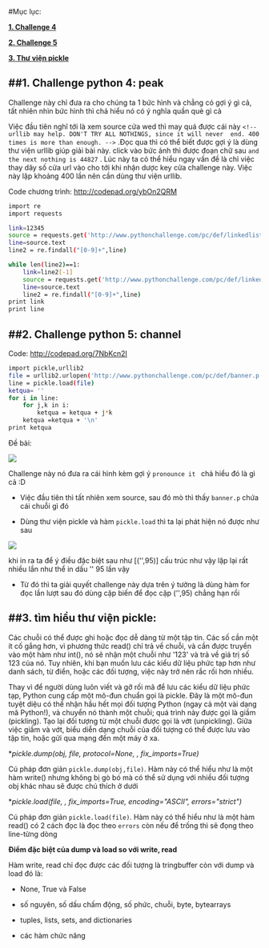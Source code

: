 #Mục lục:

[**1. Challenge 4**](#phan1)

[**2. Challenge 5**](#phan2)

[**3. Thư viện pickle**](#phan3)

<a name="phan1"></a>
##1. Challenge python 4: peak
-----------------------------

Challenge này chỉ đưa ra cho chúng ta 1 bức hình và chẳng có gợi ý gì cả, tất nhiên nhìn bức hình thì chả hiểu nó có ý nghĩa quần què gì cả

Việc đầu tiên nghĩ tới là xem source cửa wed thì may quá được cái này `<!-- urllib may help. DON'T TRY ALL NOTHINGS, since it will never 
end. 400 times is more than enough. -->` .Đọc qua thì có thể biết được gợi ý là dùng thư viện urllib giúp giải bài này. click vào bức ảnh thì được đoạn chữ sau `and the next nothing is 44827` . Lúc này ta có thể hiểu ngay vấn đề là chỉ việc thay dãy số cửa url vào cho tới khi nhận dược key cửa challenge này. Việc này lặp khoảng 400 lần nên cần dùng thư viện urllib.

Code chương trình: http://codepad.org/ybOn2QRM

```sh
import re
import requests

link=12345
source = requests.get('http://www.pythonchallenge.com/pc/def/linkedlist.php?nothing='+str(link))
line=source.text
line2 = re.findall("[0-9]+",line)

while len(line2)==1:
	link=line2[-1]
	source = requests.get('http://www.pythonchallenge.com/pc/def/linkedlist.php?nothing='+str(link))
	line=source.text
	line2 = re.findall("[0-9]+",line)
print link
print line
```

<a name="phan2"></a>
##2. Challenge python 5: channel
--------------------------------

Code: http://codepad.org/7NbKcn2I

```sh
import pickle,urllib2
file = urllib2.urlopen('http://www.pythonchallenge.com/pc/def/banner.p')
line = pickle.load(file)
ketqua= ''
for i in line:
	for j,k in i:
		ketqua = ketqua + j*k
	ketqua =ketqua + '\n'
print ketqua
```

Đề bài:

<img src="http://i.imgur.com/khzn62v.jpg">

Challenge này nó đưa ra cái hình kèm gợi ý `pronounce it ` chả hiểu đó là gì cả :D

- Việc đầu tiên thì tất nhiên xem source, sau đó mò thì thấy `banner.p` chứa cái chuỗi gì đó

- Dùng thư viện pickle và hàm `pickle.load` thì ta lại phát hiện nó được như sau

<img src="http://i.imgur.com/DWlaIcE.jpg">

khi in ra ta để ý điều đặc biệt sau như [('',95)] cấu trúc như vậy lặp lại rất nhiều lần như thể in dấu '' 95 lần vậy

- Từ đó thì ta giải quyết challenge này dựa trên ý tưởng là dùng hàm for đọc lần lượt sau đó dùng cặp biến để đọc cặp ('',95) chẳng hạn rồi

<a name="phan3"></a>
##3. tìm hiểu thư viện pickle:
------------------------------

Các chuỗi có thể được ghi hoặc đọc dễ dàng từ một tập tin. Các số cần một ít cố gắng hơn, vì phương thức read() chỉ trả về chuỗi, và cần được truyền vào một hàm như int(), nó sẽ nhận một chuỗi như '123' và trả về giá trị số 123 của nó. Tuy nhiên, khi bạn muốn lưu các kiểu dữ liệu phức tạp hơn như danh sách, từ điển, hoặc các đối tượng, việc này trở nên rắc rối hơn nhiều.

Thay vì để người dùng luôn viết và gỡ rối mã để lưu các kiểu dữ liệu phức tạp, Python cung cấp một mô-đun chuẩn gọi là pickle. Đây là một mô-đun tuyệt diệu có thể nhận hầu hết mọi đối tượng Python (ngay cả một vài dạng mã Python!), và chuyển nó thành một chuỗi; quá trình này được gọi là giầm (pickling). Tạo lại đối tượng từ một chuỗi được gọi là vớt (unpickling). Giữa việc giầm và vớt, biểu diễn dạng chuỗi của đối tượng có thể được lưu vào tập tin, hoặc gửi qua mạng đến một máy ở xa.

**pickle.dump(obj, file, protocol=None, *, fix_imports=True)**

Cú pháp đơn giản `pickle.dump(obj,file)`. Hàm này có thể hiểu như là một hàm write() nhưng không bị gò bó mà có thể sử dụng với nhiều đối tượng obj khác nhau sẽ được chú thích ở dưới

**pickle.load(file, *, fix_imports=True, encoding="ASCII", errors="strict")**

Cú pháp đơn giản `pickle.load(file)`. Hàm này có thể hiểu như là một hàm read() có 2 cách đọc là đọc theo `errors` còn nếu để trống thì sẽ đọng theo line-từng dòng

**Điểm đặc biệt của dump và load so với write, read**

Hàm write, read chỉ đọc được các đối tượng là tringbuffer còn với dump và load đó là:

- None, True và False

- số nguyên, số dấu chấm động, số phức, chuỗi, byte, bytearrays

- tuples, lists, sets, and dictionaries

- các hàm chức năng
